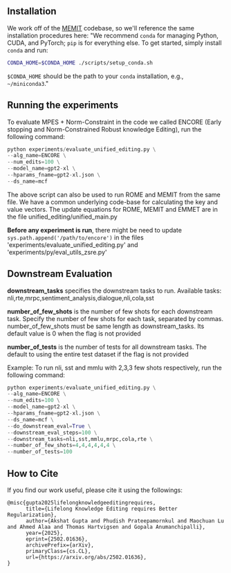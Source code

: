 ## Installation
We work off of the [MEMIT](https://github.com/kmeng01/memit) codebase, so we'll reference the same installation procedures here: 
"We recommend `conda` for managing Python, CUDA, and PyTorch; `pip` is for everything else. To get started, simply install `conda` and run:
```bash
CONDA_HOME=$CONDA_HOME ./scripts/setup_conda.sh
```

`$CONDA_HOME` should be the path to your `conda` installation, e.g., `~/miniconda3`."


## Running the experiments
To evaluate MPES + Norm-Constraint in the code we called ENCORE (Early stopping and Norm-Constrained Robust knowledge Editing), run the following command:

```python
python experiments/evaluate_unified_editing.py \
--alg_name=ENCORE \
--num_edits=100 \
--model_name=gpt2-xl \
--hparams_fname=gpt2-xl.json \
--ds_name=mcf
```

The above script can also be used to run ROME and MEMIT from the same file. We have a common underlying code-base for calculating the key and value vectors. The update equations for ROME, MEMIT and EMMET are in the file unified_editing/unified_main.py 


**Before any experiment is run**, there might be need to update ```sys.path.append('/path/to/encore')``` in the files 'experiments/evaluate_unified_editing.py' and 'experiments/py/eval_utils_zsre.py' 

## Downstream Evaluation

**downstream_tasks** specifies the downstream tasks to run. Available tasks: nli,rte,mrpc,sentiment_analysis,dialogue,nli,cola,sst

**number_of_few_shots** is the number of few shots for each downstream task. Specify the number of few shots for each task, separated by commas. number_of_few_shots must be same length as downstream_tasks. Its default value is 0 when the flag is not provided

**number_of_tests** is the number of tests for all downstream tasks. The default to using the entire test dataset if the flag is not provided

Example:
To run nli, sst and mmlu with 2,3,3 few shots respectively, run the following command:

```python
python experiments/evaluate_unified_editing.py \
--alg_name=ENCORE \
--num_edits=100 \
--model_name=gpt2-xl \
--hparams_fname=gpt2-xl.json \
--ds_name=mcf \
--do_downstream_eval=True \
--downstream_eval_steps=100 \
--downstream_tasks=nli,sst,mmlu,mrpc,cola,rte \
--number_of_few_shots=4,4,4,4,4,4 \
--number_of_tests=100
```

## How to Cite

If you find our work useful, please cite it using the followings:

```
@misc{gupta2025lifelongknowledgeeditingrequires,
      title={Lifelong Knowledge Editing requires Better Regularization},
      author={Akshat Gupta and Phudish Prateepamornkul and Maochuan Lu and Ahmed Alaa and Thomas Hartvigsen and Gopala Anumanchipalli},
      year={2025},
      eprint={2502.01636},
      archivePrefix={arXiv},
      primaryClass={cs.CL},
      url={https://arxiv.org/abs/2502.01636},
}
```